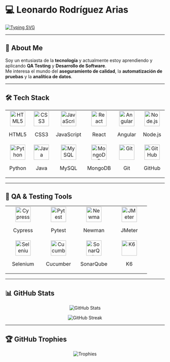 # 💻 Leonardo Rodríguez Arias  

[![Typing SVG](https://readme-typing-svg.herokuapp.com?font=Fira+Code&duration=3000&pause=1000&color=F75C7E&center=true&vCenter=true&width=500&lines=QA+Engineer+%7C+Software+Developer;Lifelong+Learner+%7C+Tech+Enthusiast)](https://git.io/typing-svg)

---

## 🚀 About Me
Soy un entusiasta de la **tecnología** y actualmente estoy aprendiendo y aplicando **QA Testing** y **Desarrollo de Software**.  
Me interesa el mundo del **aseguramiento de calidad**, la **automatización de pruebas** y la **analítica de datos**.  

---

## 🛠️ Tech Stack  

<table align="center">
  <tr>
    <td align="center" width="96">
      <img src="https://cdn.worldvectorlogo.com/logos/html-1.svg" alt="HTML5" width="48" height="48"/>
      <p>HTML5</p>
    </td>
    <td align="center" width="96">
      <img src="https://cdn.worldvectorlogo.com/logos/css-3.svg" alt="CSS3" width="48" height="48"/>
      <p>CSS3</p>
    </td>
    <td align="center" width="96">
      <img src="https://cdn.worldvectorlogo.com/logos/logo-javascript.svg" alt="JavaScript" width="48" height="48"/>
      <p>JavaScript</p>
    </td>
    <td align="center" width="96">
      <img src="https://cdn.worldvectorlogo.com/logos/react-2.svg" alt="React" width="48" height="48"/>
      <p>React</p>
    </td>
    <td align="center" width="96">
      <img src="https://cdn.worldvectorlogo.com/logos/angular-icon-1.svg" alt="Angular" width="48" height="48"/>
      <p>Angular</p>
    </td>
    <td align="center" width="96">
      <img src="https://cdn.worldvectorlogo.com/logos/nodejs-icon.svg" alt="Node.js" width="48" height="48"/>
      <p>Node.js</p>
    </td>
  </tr>
  <tr>
    <td align="center" width="96">
      <img src="https://cdn.worldvectorlogo.com/logos/python-5.svg" alt="Python" width="48" height="48"/>
      <p>Python</p>
    </td>
    <td align="center" width="96">
      <img src="https://cdn.worldvectorlogo.com/logos/java-4.svg" alt="Java" width="48" height="48"/>
      <p>Java</p>
    </td>
    <td align="center" width="96">
      <img src="https://cdn.worldvectorlogo.com/logos/mysql-6.svg" alt="MySQL" width="48" height="48"/>
      <p>MySQL</p>
    </td>
    <td align="center" width="96">
      <img src="https://cdn.worldvectorlogo.com/logos/mongodb-icon-1.svg" alt="MongoDB" width="48" height="48"/>
      <p>MongoDB</p>
    </td>
    <td align="center" width="96">
      <img src="https://cdn.worldvectorlogo.com/logos/git-icon.svg" alt="Git" width="48" height="48"/>
      <p>Git</p>
    </td>
    <td align="center" width="96">
      <img src="https://cdn.worldvectorlogo.com/logos/github-icon-1.svg" alt="GitHub" width="48" height="48"/>
      <p>GitHub</p>
    </td>
  </tr>
</table>

---

## 🧪 QA & Testing Tools  

<table align="center">
  <tr>
    <td align="center" width="96">
      <img src="https://raw.githubusercontent.com/simple-icons/simple-icons/develop/icons/cypress.svg" alt="Cypress" width="48" height="48"/>
      <p>Cypress</p>
    </td>
    <td align="center" width="96">
      <img src="https://icon.icepanel.io/Technology/svg/Pytest.svg" alt="Pytest" width="48" height="48"/>
      <p>Pytest</p>
    </td>
    <td align="center" width="96">
      <img src="https://avatars.githubusercontent.com/u/10251060?s=200&v=4" alt="Newman" width="48" height="48"/>
      <p>Newman</p>
    </td>
    <td align="center" width="96">
      <img src="https://cdn.worldvectorlogo.com/logos/apache-jmeter.svg" alt="JMeter" width="48" height="48"/>
      <p>JMeter</p>
    </td>
  </tr>
  <tr>
    <td align="center" width="96">
      <img src="https://cdn.worldvectorlogo.com/logos/selenium.svg" alt="Selenium" width="48" height="48"/>
      <p>Selenium</p>
    </td>
    <td align="center" width="96">
      <img src="https://cdn.worldvectorlogo.com/logos/cucumber.svg" alt="Cucumber" width="48" height="48"/>
      <p>Cucumber</p>
    </td>
    <td align="center" width="96">
      <img src="https://cdn.worldvectorlogo.com/logos/sonarqube.svg" alt="SonarQube" width="48" height="48"/>
      <p>SonarQube</p>
    </td>
    <td align="center" width="96">
      <img src="https://cdn.worldvectorlogo.com/logos/k6-1.svg" alt="K6" width="48" height="48"/>
      <p>K6</p>
    </td>
  </tr>
</table>

---

## 📊 GitHub Stats  

<p align="center">
  <img src="https://github-readme-stats.vercel.app/api?username=LeoRodriArias&show_icons=true&theme=radical" alt="GitHub Stats"/>
</p>

<p align="center">
  <img src="https://github-readme-streak-stats.herokuapp.com/?user=LeoRodriArias&theme=radical" alt="GitHub Streak"/>
</p>

---

## 🏆 GitHub Trophies  

<p align="center">
  <img src="https://github-profile-trophy.vercel.app/?username=LeoRodriArias&theme=onedark&row=1&column=6" alt="Trophies"/>
</p>
